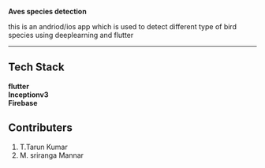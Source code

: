 
**Aves species detection** 

this is an andriod/ios app which is used to detect different type
of bird species using deeplearning and flutter

---------------------------------------------------------


## Tech Stack

**flutter**\
**Inceptionv3**\
**Firebase**




## Contributers
1.   T.Tarun Kumar
2.   M. sriranga Mannar
